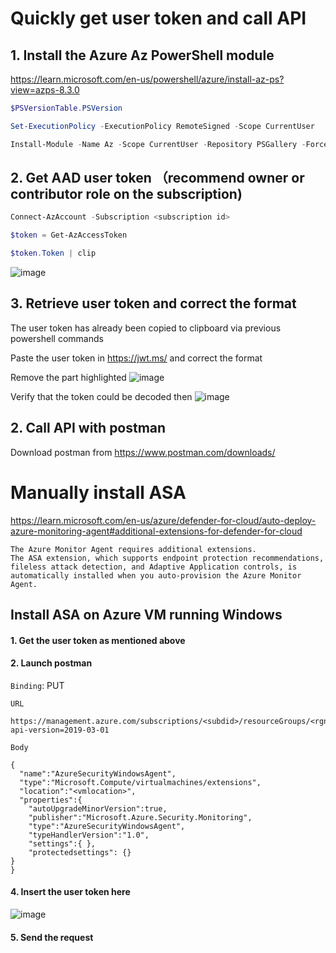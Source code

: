 # Quickly get user token and call API

## 1. Install the Azure Az PowerShell module
https://learn.microsoft.com/en-us/powershell/azure/install-az-ps?view=azps-8.3.0
```powershell
$PSVersionTable.PSVersion

Set-ExecutionPolicy -ExecutionPolicy RemoteSigned -Scope CurrentUser

Install-Module -Name Az -Scope CurrentUser -Repository PSGallery -Force
```

## 2. Get AAD user token （recommend owner or contributor role on the subscription)

```powershell
Connect-AzAccount -Subscription <subscription id>

$token = Get-AzAccessToken

$token.Token | clip
```
![image](https://user-images.githubusercontent.com/96930989/210188454-74d8a6f2-9941-48b3-88d9-8b16bcc138dd.png)

## 3. Retrieve user token and correct the format

The user token has already been copied to clipboard via previous powershell commands

Paste the user token in https://jwt.ms/ and correct the format

Remove the part highlighted
![image](https://user-images.githubusercontent.com/96930989/210706776-556e1185-6744-4c1a-9fda-6d9044cb2f34.png)

Verify that the token could be decoded then
![image](https://user-images.githubusercontent.com/96930989/210707002-751e29ab-1380-44f1-afb6-5de4f7e2c75f.png)


## 2. Call API with postman
Download postman from https://www.postman.com/downloads/

# Manually install ASA
https://learn.microsoft.com/en-us/azure/defender-for-cloud/auto-deploy-azure-monitoring-agent#additional-extensions-for-defender-for-cloud
```
The Azure Monitor Agent requires additional extensions. 
The ASA extension, which supports endpoint protection recommendations, fileless attack detection, and Adaptive Application controls, is automatically installed when you auto-provision the Azure Monitor Agent.
```

## Install ASA on Azure VM running Windows
#### 1. Get the user token as mentioned above
#### 2. Launch postman

`Binding`: PUT

`URL`
```
https://management.azure.com/subscriptions/<subdid>/resourceGroups/<rgname>/providers/Microsoft.Compute/virtualMachines/<vmname>/extensions/AzureSecurityWindowsAgent?api-version=2019-03-01
```

`Body`
```
{
  "name":"AzureSecurityWindowsAgent", 
  "type":"Microsoft.Compute/virtualmachines/extensions", 
  "location":"<vmlocation>", 
  "properties":{ 
    "autoUpgradeMinorVersion":true, 
    "publisher":"Microsoft.Azure.Security.Monitoring", 
    "type":"AzureSecurityWindowsAgent", 
    "typeHandlerVersion":"1.0",
    "settings":{ },
    "protectedsettings": {}
}
}
```
#### 4. Insert the user token here
![image](https://user-images.githubusercontent.com/96930989/210289242-15003c92-1406-4289-9cfd-a08e5cd7260f.png)

#### 5. Send the request
